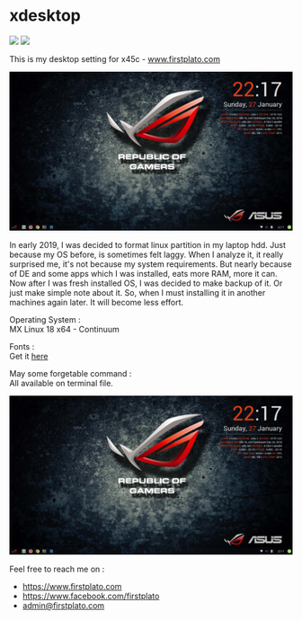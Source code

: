 # xdesktop
<img src="https://img.shields.io/github/license/ipang-dwi/xdesktop.svg" /> <img src="https://img.shields.io/badge/lab-firstplato.com-red.svg" />

This is my desktop setting for x45c - www.firstplato.com

<img src="https://github.com/ipang-dwi/xdesktop/blob/master/img/mydesktop.jpg"/>

In early 2019, I was decided to format linux partition in my laptop hdd. Just because my OS before, is sometimes felt laggy. When I analyze it, it really surprised me, it's not because my system requirements. But nearly because of DE and some apps which I was installed, eats more RAM, more it can. Now after I was fresh installed OS, I was decided to make backup of it. Or just make simple note about it. So, when I must installing it in another machines again later. It will become less effort.

Operating System :
<br>MX Linux 18 x64 - Continuum

Fonts :
<br>Get it <a href="https://github.com/ipang-dwi/xfonts">here</a>

May some forgetable command :
<br>All available on terminal file.

<img src="https://github.com/ipang-dwi/xdesktop/blob/master/img/mydesktop.jpg"/>

Feel free to reach me on :
- https://www.firstplato.com
- https://www.facebook.com/firstplato
- admin@firstplato.com
